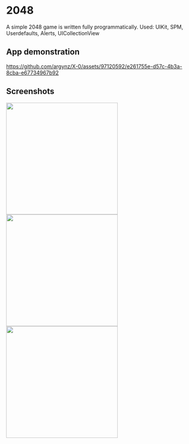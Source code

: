 # 2048
A simple 2048 game is written fully programmatically.
Used: UIKit, SPM, Userdefaults, Alerts, UICollectionView

## App demonstration
https://github.com/argynz/X-0/assets/97120592/e261755e-d57c-4b3a-8cba-e67734967b92

## Screenshots
<p align="left"> 
<img src='https://github.com/argynz/X-0/assets/97120592/596c2d0a-6cb1-4fb4-8098-838f352aa45c' width='300'>
<img src='https://github.com/argynz/X-0/assets/97120592/a09e82f8-106e-45e6-b683-915e4389718d' width='300'>
<img src='https://github.com/argynz/X-0/assets/97120592/3eeac8ec-6e31-4f45-8eec-d8490f202cca' width='300'>
</p>
